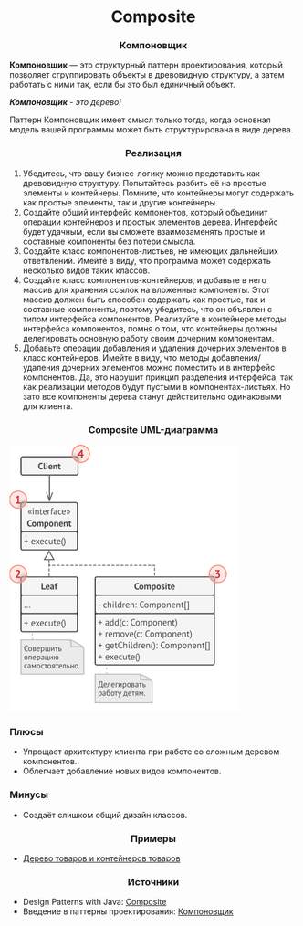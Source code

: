<h1 align="center">
   Composite
</h1>
<h3 align="center">
   Компоновщик
</h3>

**Компоновщик** — это структурный паттерн проектирования, который позволяет сгруппировать объекты в древовидную
структуру, а затем работать с ними так, если бы это был единичный объект.

***Компоновщик** - это дерево!*

Паттерн Компоновщик имеет смысл только тогда, когда основная модель вашей программы может быть структурирована в виде
дерева.

<h3 align="center">
   Реализация
</h3>

1. Убедитесь, что вашу бизнес-логику можно представить как древовидную структуру. Попытайтесь разбить её на простые
   элементы и контейнеры. Помните, что контейнеры могут содержать как простые элементы, так и другие контейнеры.
2. Создайте общий интерфейс компонентов, который объединит операции контейнеров и простых элементов дерева. Интерфейс
   будет удачным, если вы сможете взаимозаменять простые и составные компоненты без потери смысла.
3. Создайте класс компонентов-листьев, не имеющих дальнейших ответвлений. Имейте в виду, что программа может содержать
   несколько видов таких классов.
4. Создайте класс компонентов-контейнеров, и добавьте в него массив для хранения ссылок на вложенные компоненты. Этот
   массив должен быть способен содержать как простые, так и составные компоненты, поэтому убедитесь, что он объявлен с
   типом интерфейса компонентов. Реализуйте в контейнере методы интерфейса компонентов, помня о том, что контейнеры
   должны делегировать основную работу своим дочерним компонентам.
5. Добавьте операции добавления и удаления дочерних элементов в класс контейнеров. Имейте в виду, что методы
   добавления/удаления дочерних элементов можно поместить и в интерфейс компонентов. Да, это нарушит принцип разделения
   интерфейса, так как реализации методов будут пустыми в компонентах-листьях. Но зато все компоненты дерева станут
   действительно одинаковыми для клиента.

<h3 align="center">
   Composite UML-диаграмма
</h3>

![diagram.png](diagram.png)

<h3>Плюсы</h3>

- Упрощает архитектуру клиента при работе со сложным деревом компонентов.
- Облегчает добавление новых видов компонентов.

<h3>Минусы</h3>

- Создаёт слишком общий дизайн классов.

<h3 align="center">
   Примеры
</h3>

- [Дерево товаров и контейнеров товаров](code)

<h3 align="center">
   Источники
</h3>

- Design Patterns with
  Java: [Composite](books/Olaf%20Musch%20EN.pdf)
- Введение в паттерны
  проектирования: [Компоновщик](books/Alexander%20Shvets%20RU.pdf)